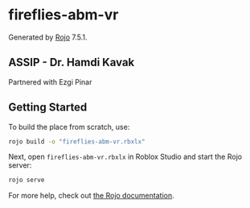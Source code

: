 # fireflies-abm-vr
Generated by [Rojo](https://github.com/rojo-rbx/rojo) 7.5.1.

## ASSIP - Dr. Hamdi Kavak
Partnered with Ezgi Pinar

## Getting Started
To build the place from scratch, use:

```bash
rojo build -o "fireflies-abm-vr.rbxlx"
```

Next, open `fireflies-abm-vr.rbxlx` in Roblox Studio and start the Rojo server:

```bash
rojo serve
```

For more help, check out [the Rojo documentation](https://rojo.space/docs).